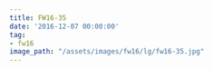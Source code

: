 ```yaml
---
title: FW16-35
date: '2016-12-07 00:00:00'
tag:
- fw16
image_path: "/assets/images/fw16/lg/fw16-35.jpg"
---
```

